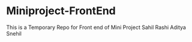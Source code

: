 # Miniproject-FrontEnd

This is a Temporary  Repo for Front end of Mini Project
Sahil
Rashi
Aditya
Snehil
